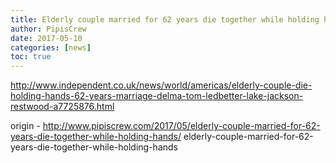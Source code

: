 ```yaml
---
title: Elderly couple married for 62 years die together while holding hands
author: PipisCrew
date: 2017-05-10
categories: [news]
toc: true
---
```


http://www.independent.co.uk/news/world/americas/elderly-couple-die-holding-hands-62-years-marriage-delma-tom-ledbetter-lake-jackson-restwood-a7725876.html

origin - http://www.pipiscrew.com/2017/05/elderly-couple-married-for-62-years-die-together-while-holding-hands/ elderly-couple-married-for-62-years-die-together-while-holding-hands